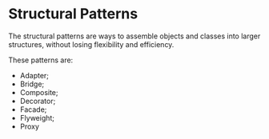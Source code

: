 # Structural Patterns

The structural patterns are ways to assemble objects and classes into larger structures, without losing flexibility and efficiency.

These patterns are:

- Adapter;
- Bridge;
- Composite;
- Decorator;
- Facade;
- Flyweight;
- Proxy
